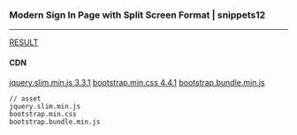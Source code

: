 ### Modern Sign In Page with Split Screen Format | snippets12
---



[RESULT](https://jsfiddle.net/StartBootstrap/efvg9j7a/)

#### CDN
[jquery.slim.min.js 3.3.1](https://code.jquery.com/jquery-3.3.1.slim.min.js)
[bootstrap.min.css 4.4.1](https://maxcdn.bootstrapcdn.com/bootstrap/4.4.1/css/bootstrap.min.css)
[bootstrap.bundle.min.js](https://cdnjs.cloudflare.com/ajax/libs/twitter-bootstrap/5.0.0-alpha1/js/bootstrap.bundle.min.js)




```
// asset
jquery.slim.min.js
bootstrap.min.css
bootstrap.bundle.min.js
```





```
```

